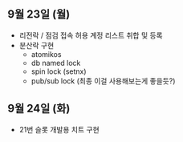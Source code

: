 
## 9월 23일 (월)

- 리전락 / 점검 접속 허용 계정 리스트 취합 및 등록
- 분산락 구현
	- atomikos
	- db named lock
	- spin lock (setnx)
	- pub/sub lock (최종 이걸 사용해보는게 좋을듯?)


## 9월 24일 (화)

- 21번 슬롯 개발용 치트 구현